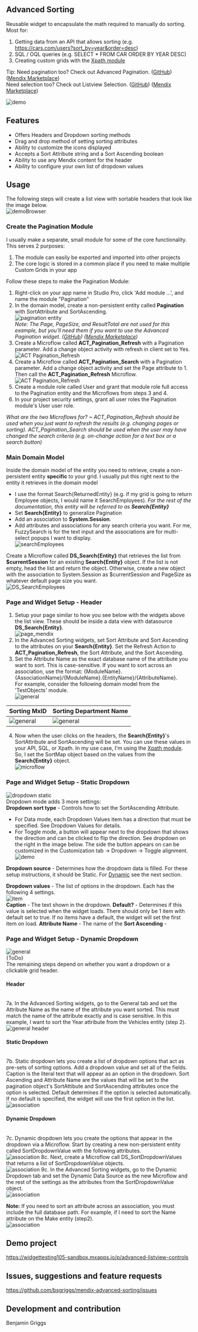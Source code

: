 ## Advanced Sorting
Reusable widget to encapsulate the math required to manually do sorting. Most for:
1. Getting data from an API that allows sorting (e.g. https://cars.com/users?sort_by=year&order=desc)
2. SQL / OQL queries (e.g. SELECT * FROM CAR ORDER BY YEAR DESC)
3. Creating custom grids with the [Xpath module](https://marketplace.mendix.com/link/component/120424)

Tip: Need pagination too? Check out Advanced Pagination. (<a href='https://github.com/bsgriggs/mendix-advanced-pagination' target="_blank">GitHub</a>) (<a href='https://marketplace.mendix.com/link/component/120670' target="_blank">Mendix Marketplace</a>)  
Need selection too? Check out Listview Selection. (<a href='https://github.com/bsgriggs/mendix-listview-selection' target="_blank">GitHub</a>) (<a href='https://marketplace.mendix.com/link/component/212384' target="_blank">Mendix Marketplace</a>)

![demo](https://github.com/bsgriggs/mendix-advanced-sorting/blob/media_v2/demo.png)

## Features  
- Offers Headers and Dropdown sorting methods
- Drag and drop method of setting sorting attributes
- Ability to customize the icons displayed 
- Accepts a Sort Attribute string and a Sort Ascending boolean
- Ability to use any Mendix content for the header
- Ability to configure your own list of dropdown values

## Usage
The following steps will create a list view with sortable headers that look like the image below.  
![demoBrowser](https://github.com/bsgriggs/mendix-advanced-sorting/blob/media_v2/demoBrowser.png)  
### Create the Pagination Module
I usually make a separate, small module for some of the core functionality. This serves 2 purposes:
1. The module can easily be exported and imported into other projects
2. The core logic is stored in a common place if you need to make multiple Custom Grids in your app

Follow these steps to make the Pagination Module:
1. Right-click on your app name in Studio Pro, click 'Add module ...', and name the module "Pagination"
2. In the domain model, create a non-persistent entity called **Pagination** with SortAttribute and SortAscending.  
![pagination entity](https://github.com/bsgriggs/pagination/blob/media_v2/pagination/paginationEntity.png)  
_Note: The Page, PageSize, and ResultTotal are not used for this example, but you'll need them if you want to use the Advanced Pagination widget. (<a href='https://github.com/bsgriggs/mendix-advanced-pagination' target="_blank">GitHub</a>) (<a href='https://marketplace.mendix.com/link/component/120670' target="_blank">Mendix Marketplace</a>)_
3. Create a Microflow called **ACT_Pagination_Refresh** with a Pagination parameter. Add a change object activity with refresh in client set to Yes.  
![ACT Pagination_Refresh](https://github.com/bsgriggs/pagination/blob/media_v2/pagination/ACT_Pagination_Refresh.png)
4. Create a Microflow called **ACT_Pagination_Search** with a Pagination parameter. Add a change object activity and set the Page attribute to 1. Then call the **ACT_Pagination_Refresh** Microflow.  
![ACT Pagination_Refresh](https://github.com/bsgriggs/pagination/blob/media_v2/pagination/ACT_Pagination_Search.png)
5. Create a module role called User and grant that module role full access to the Pagination entity and the Microflows from steps 3 and 4.  
6. In your project security settings, grant all user roles the Pagination module's User user role.  

_What are the two Microflows for? ~ ACT_Pagination_Refresh should be used when you just want to refresh the results (e.g. changing pages or sorting). ACT_Pagination_Search should be used when the user may have changed the search criteria (e.g. on-change action for a text box or a search button)_

### Main Domain Model
Inside the domain model of the entity you need to retrieve, create a non-persistent entity **specific** to your grid. I usually put this right next to the entity it retrieves in the domain model  
- I use the format Search{ReturnedEntity} (e.g. if my grid is going to return Employee objects, I would name it SearchEmployees). _For the rest of the documentation, this entity will be referred to as **Search{Entity}**_  
- Set **Search{Entity}** to generalize Pagination  
- Add an association to **System.Session**.  
- Add attributes and associations for any search criteria you want. For me, FuzzySearch is for the text input and the associations are for multi-select popups I want to display.  
![searchEmployees](https://github.com/bsgriggs/pagination/blob/media_v2/searchEmployees.png)  

Create a Microflow called **DS_Search{Entity}** that retrieves the list from **$currentSession** for an existing **Search{Entity}** object. If the list is not empty, head the list and return the object. Otherwise, create a new object with the association to System.Session as $currentSession and PageSize as whatever default page size you want.  
![DS_SearchEmployees](https://github.com/bsgriggs/pagination/blob/media_v2/DS_SearchEmployees.png)  

### Page and Widget Setup - Header

1. Setup your page similar to how you see below with the widgets above the list view. These should be inside a data view with datasource **DS_Search{Entity}**.  
![page_mendix](https://github.com/bsgriggs/mendix-advanced-sorting/blob/media_v2/demoMendix.png)  
2. In the Advanced Sorting widgets, set Sort Attribute and Sort Ascending to the attributes on your **Search{Entity}**. Set the Refresh Action to **ACT_Pagination_Refresh**, the Sort Attribute, and the Sort Ascending.  
3. Set the Attribute Name as the exact database name of the attribute you want to sort. This is case-sensitive. If you want to sort across an association, use the format: {ModuleName}.{AssociationName}/{ModuleName}.{EntityName}/{AttributeName}.  
For example, consider the following domain model from the 'TestObjects' module.  
![general](https://github.com/bsgriggs/mendix-advanced-sorting/blob/media_v2/domainEmployee.png)

| Sorting MxID | Sorting Department Name |
| --- | --- |
| ![general](https://github.com/bsgriggs/mendix-advanced-sorting/blob/media_v2/generalHeader.png) | ![general](https://github.com/bsgriggs/mendix-advanced-sorting/blob/media_v2/generalAssociation.png) |  

4. Now when the user clicks on the headers, the **Search{Entity}**'s SortAttribute and SortAscending will be set. You can use these values in your API, SQL, or Xpath. In my use case, I'm using the [Xpath module](https://marketplace.mendix.com/link/component/120424). So, I set the SortMap object based on the values from the **Search{Entity}** object.  
![microflow](https://github.com/bsgriggs/mendix-advanced-sorting/blob/media_v2/microflow.png)

### Page and Widget Setup - Static Dropdown
![dropdown static](https://github.com/bsgriggs/mendix-advanced-sorting/blob/media_v2/generalDropdown_Static.png)  
Dropdown mode adds 3 more settings:  
**Dropdown sort type** - Controls how to set the SortAscending Attribute. 
- For Data mode, each Dropdown Values item has a direction that must be specified. See Dropdown Values for details.
- For Toggle mode, a button will appear next to the dropdown that shows the direction and can be clicked to flip the direction. See dropdown on the right in the image below. The side the button appears on can be customized in the Customization tab -> Dropdown -> Toggle alignment.  
![demo](https://github.com/bsgriggs/mendix-advanced-sorting/blob/media_v2/demo.png)  

**Dropdown source** - Determines how the dropdown data is filled. For these setup instructions, it should be Static. For [Dynamic](https://github.com/bsgriggs/mendix-advanced-sorting/edit/master/README.md#page-and-widget-setup---dynamic-dropdown) see the next section.

**Dropdown values** - The list of options in the dropdown. Each has the following 4 settings.  
![item](https://github.com/bsgriggs/mendix-advanced-sorting/blob/media_v2/dropdownItem.png)  
**Caption** - The text shown in the dropdown.
**Default?** - Determines if this value is selected when the widget loads. There should only be 1 item with default set to true. If no items have a default, the widget will set the first item on load.
**Attribute Name** - The name of the
**Sort Ascending** - 

### Page and Widget Setup - Dynamic Dropdown
![general](https://github.com/bsgriggs/mendix-advanced-sorting/blob/media_v2/generalDropdown_Dynamic.png)  
{ToDo}
<br/>
The remaining steps depend on whether you want a dropdown or a clickable grid header.
<br/>
<h4>Header</h4><br/>  
7a. In the Advanced Sorting widgets, go to the General tab and set the Attribute Name as the name of the attribute you want sorted. This must match the name of the attribute exactly and is case sensitive. In this example, I want to sort the Year attribute from the Vehicles entity (step 2).<br/><img alt='general header' src='https://github.com/bsgriggs/mendix-advanced-sorting/blob/media/general-header.png' />
<h4>Static Dropdown</h4><br/>  
7b. Static dropdown lets you create a list of dropdown options that act as pre-sets of sorting options. Add a dropdown value and set all of the fields. Caption is the literal text that will appear as an option in the dropdown. Sort Ascending and Attribute Name are the values that will be set to the pagination object's SortAttibute and SortAscending attributes once the option is selected. Default determines if the option is selected automatically. If no default is specified, the widget will use the first option in the list.<br/><img alt='association' src='https://github.com/bsgriggs/mendix-advanced-sorting/blob/media/general-dropdown-static.png' /> 
<h4>Dynamic Dropdown</h4><br/>
7c. Dynamic dropdown lets you create the options that appear in the dropdown via a Microflow. Start by creating a new non-persistent entity called SortDropdownValue with the following attributes.<br/><img alt='association' src='https://github.com/bsgriggs/mendix-advanced-sorting/blob/media/domainDynamicDropdown.png' /> 
8c. Next, create a Microflow call DS_SortDropdownValues that returns a list of SortDropdownValue objects. <br/><img alt='association' src='https://github.com/bsgriggs/mendix-advanced-sorting/blob/media/DS_SortDropdownValues.png' />
9c. In the Advanced Sorting widgets, go to the Dynamic Dropdown tab and set the Dynamic Data Source as the new Microflow and the rest of the settings as the attributes from the SortDropdownValue object.<br/><img alt='association' src='https://github.com/bsgriggs/mendix-advanced-sorting/blob/media/dynamicDropdown.png' />

<strong>Note:</strong> If you need to sort an attribute across an association, you must include the full database path. For example, if I need to sort the Name attribute on the Make entity (step2).<br/><img alt='association' src='https://github.com/bsgriggs/mendix-advanced-sorting/blob/media/association.png' />

## Demo project  
https://widgettesting105-sandbox.mxapps.io/p/advanced-listview-controls

## Issues, suggestions and feature requests  
https://github.com/bsgriggs/mendix-advanced-sorting/issues

## Development and contribution  
Benjamin Griggs
